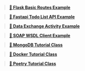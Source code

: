 > **[📁 Flask Basic Routes Example](1_Flask_Basic_Routes_Example/)**

> **[📁 Fastapi Todo List API Example](2_Fastapi_Todo_List_API_Example/)**

> **[📁 Data Exchange Activity Example](3_Data_Exchange_Activity_Example/)**

> **[📁 SOAP WSDL Client Example](4_SOAP_WSDL_Client_Example/)**

> **[📁 MongoDB Tutorial Class](5_MongoDB_Tutorial_Class/)**

> **[📁 Docker Tutorial Class](6_Docker_Tutorial_Class/)**

> **[📁 Poetry Tutorial Class](7_Poetry_Tutorial_Class/)**